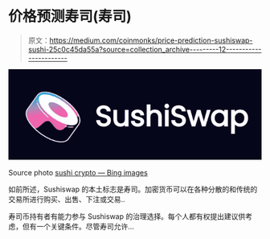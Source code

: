 # 价格预测寿司(寿司)

> 原文：<https://medium.com/coinmonks/price-prediction-sushiswap-sushi-25c0c45da55a?source=collection_archive---------12----------------------->

![](img/6c432e1ab3e785430cf3baafca3e50ca.png)

Source photo [sushi crypto — Bing images](https://www.bing.com/images/search?view=detailV2&ccid=9Kq8aV4f&id=676ED1B0327E44E4A0CDD9E1D622A41A4C6ECD65&thid=OIP.9Kq8aV4fCY88SbUaLQAl0AHaCp&mediaurl=https%3a%2f%2fcrypto-economy.com%2fwp-content%2fuploads%2f2021%2f02%2fsushiswap.jpg&cdnurl=https%3a%2f%2fth.bing.com%2fth%2fid%2fR.f4aabc695e1f098f3c49b51a2d0025d0%3frik%3dZc1uTBqkItbh2Q%26pid%3dImgRaw%26r%3d0&exph=250&expw=699&q=sushi+crypto&simid=608000432723617706&FORM=IRPRST&ck=CCD270A9721DC8EFEFEBD5403078ABBF&selectedIndex=13&ajaxhist=0&ajaxserp=0)

如前所述，Sushiswap 的本土标志是寿司。加密货币可以在各种分散的和传统的交易所进行购买、出售、下注或交易..

寿司币持有者有能力参与 Sushiswap 的治理选择。每个人都有权提出建议供考虑，但有一个关键条件。尽管寿司允许…